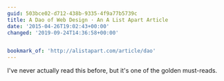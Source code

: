 ```yaml
---
guid: 503bce02-d712-438b-9335-4f9a77b5739c
title: A Dao of Web Design · An A List Apart Article
date: '2015-04-26T19:02:43+00:00'
changed: '2019-09-24T14:36:58+00:00'


bookmark_of: 'http://alistapart.com/article/dao'
---
```



I've never actually read this before, but it's one of the golden must-reads.
